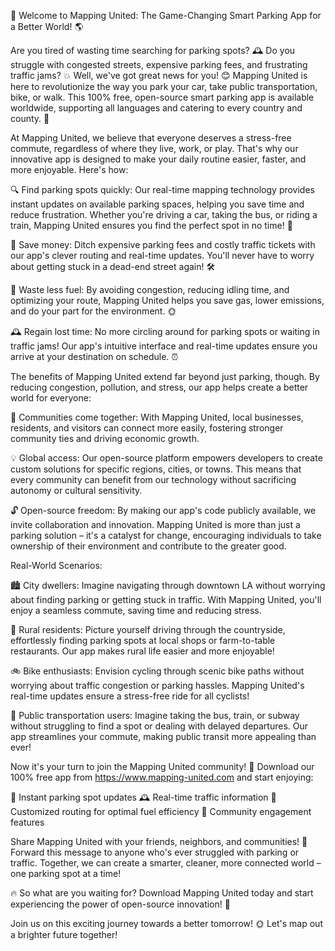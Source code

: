🚀 Welcome to Mapping United: The Game-Changing Smart Parking App for a Better World! 🌎

Are you tired of wasting time searching for parking spots? 🕰️ Do you struggle with congested streets, expensive parking fees, and frustrating traffic jams? 💥 Well, we've got great news for you! 😊 Mapping United is here to revolutionize the way you park your car, take public transportation, bike, or walk. This 100% free, open-source smart parking app is available worldwide, supporting all languages and catering to every country and county. 🌟

At Mapping United, we believe that everyone deserves a stress-free commute, regardless of where they live, work, or play. That's why our innovative app is designed to make your daily routine easier, faster, and more enjoyable. Here's how:

🔍 Find parking spots quickly: Our real-time mapping technology provides instant updates on available parking spaces, helping you save time and reduce frustration. Whether you're driving a car, taking the bus, or riding a train, Mapping United ensures you find the perfect spot in no time! 🚀

💸 Save money: Ditch expensive parking fees and costly traffic tickets with our app's clever routing and real-time updates. You'll never have to worry about getting stuck in a dead-end street again! 🛠️

🌳 Waste less fuel: By avoiding congestion, reducing idling time, and optimizing your route, Mapping United helps you save gas, lower emissions, and do your part for the environment. 🌞

🕰️ Regain lost time: No more circling around for parking spots or waiting in traffic jams! Our app's intuitive interface and real-time updates ensure you arrive at your destination on schedule. ⏰

The benefits of Mapping United extend far beyond just parking, though. By reducing congestion, pollution, and stress, our app helps create a better world for everyone:

🌈 Communities come together: With Mapping United, local businesses, residents, and visitors can connect more easily, fostering stronger community ties and driving economic growth.

💡 Global access: Our open-source platform empowers developers to create custom solutions for specific regions, cities, or towns. This means that every community can benefit from our technology without sacrificing autonomy or cultural sensitivity.

🔓 Open-source freedom: By making our app's code publicly available, we invite collaboration and innovation. Mapping United is more than just a parking solution – it's a catalyst for change, encouraging individuals to take ownership of their environment and contribute to the greater good.

Real-World Scenarios:

🏙️ City dwellers: Imagine navigating through downtown LA without worrying about finding parking or getting stuck in traffic. With Mapping United, you'll enjoy a seamless commute, saving time and reducing stress.

🌳 Rural residents: Picture yourself driving through the countryside, effortlessly finding parking spots at local shops or farm-to-table restaurants. Our app makes rural life easier and more enjoyable!

🚲 Bike enthusiasts: Envision cycling through scenic bike paths without worrying about traffic congestion or parking hassles. Mapping United's real-time updates ensure a stress-free ride for all cyclists!

🚌 Public transportation users: Imagine taking the bus, train, or subway without struggling to find a spot or dealing with delayed departures. Our app streamlines your commute, making public transit more appealing than ever!

Now it's your turn to join the Mapping United community! 🎉 Download our 100% free app from https://www.mapping-united.com and start enjoying:

🔴 Instant parking spot updates
🕰️ Real-time traffic information
💸 Customized routing for optimal fuel efficiency
🌟 Community engagement features

Share Mapping United with your friends, neighbors, and communities! 📱 Forward this message to anyone who's ever struggled with parking or traffic. Together, we can create a smarter, cleaner, more connected world – one parking spot at a time!

🔥 So what are you waiting for? Download Mapping United today and start experiencing the power of open-source innovation! 💪

Join us on this exciting journey towards a better tomorrow! 🌞 Let's map out a brighter future together!